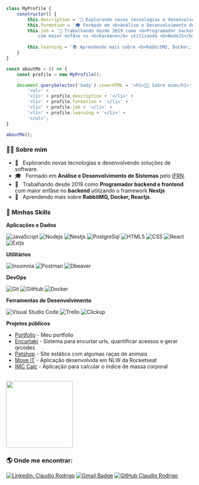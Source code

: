 
```javascript
class MyProfile {
    constructor() {
        this.description = '🤔 Explorando novas tecnologias e desenvolvendo soluções de software.';
        this.formation = '🎓 Formado em <b>Análise e Desenvolvimento de Sistemas</b> pelo IFRN';
        this.job = `💼 Trabalhando desde 2019 como <b>Programador backend e frontend</b>
            com maior enfâse no <b>backend</b> utilizando <b>NodeJS</b> e seus frameworks associados como <b>NestJS, Express, Fastify</b>`;
            
        this.learning = '📚 Aprendendo mais sobre <b>RabbitMQ, Docker, ReactJS., NextJS</b>'
    }
}

const aboutMe = () => {
    const profile = new MyProfile();

    document.querySelector('body').innerHTML = '<h1>👨‍💻 Sobre mim</h1>' +
        '<ul>' +
        '<li>' + profile.description + '</li>' +
        '<li>' + profile.formation + '</li>' +
        '<li>' + profile.job + '</li>' +
        '<li>' + profile.learning + '</li>' +
        '</ul>';
}

aboutMe();
```

<h3> 👨‍💻 Sobre mim </h3>

- 🤔 &nbsp; Explorando novas tecnologias e desenvolvendo soluções de software.
- 🎓 &nbsp; Formado em **Análise e Desenvolvimento de Sistemas** pelo <a href="https://portal.ifrn.edu.br/ensino/cursos/cursos-de-graduacao/tecnologia/tecnologia-em-analise-e-desenvolvimento-de-sistemas/view">IFRN</a>.
- 💼 &nbsp; Trabalhando desde 2019 como **Programador backend e frontend** com maior enfâse no **backend** utilizando o framework **Nestjs**
- 🌱 &nbsp; Aprendendo mais sobre **RabbitMQ, Docker, Reactjs**.

<h3> 🚀 Minhas Skills </h3>

**Aplicações e Dados**

  ![JavaScript](https://img.shields.io/badge/-JavaScript-333333?style=flat&logo=javascript)
  ![Nodejs](https://img.shields.io/badge/Node.js-333333?style=flat&logo=node.js)
  ![Nestjs](https://img.shields.io/badge/-Nestjs-333333?style=flat&logo=nestjs)
  ![PostgreSql](https://img.shields.io/badge/-PostgreSQL-333333?style=flat&logo=postgresql)
  ![HTML5](https://img.shields.io/badge/-HTML5-333333?style=flat&logo=HTML5)
  ![CSS](https://img.shields.io/badge/-CSS-333333?style=flat&logo=CSS3&logoColor=1572B6)
  ![React](https://img.shields.io/badge/-React-333333?style=flat&logo=react)
  ![Extjs](https://img.shields.io/badge/-Extjs-333333?style=flat&logo=extjs)
  
  
**Utilitários**

  ![Insomnia](https://img.shields.io/badge/-Insomnia-333333?style=flat&logo=insomnia)
  ![Postman](https://img.shields.io/badge/-Postman-333333?style=flat&logo=postman)
  ![Dbeaver](https://img.shields.io/badge/-Dbeaver-333333?style=flat&logo=dbeaver)

**DevOps**

  ![Git](https://img.shields.io/badge/-Git-333333?style=flat&logo=git)
  ![GitHub](https://img.shields.io/badge/-GitHub-333333?style=flat&logo=github)
  ![Docker](https://img.shields.io/badge/-Docker-333333?style=flat&logo=docker)

**Ferramentas de Desenvolvimento**

  ![Visual Studio Code](https://img.shields.io/badge/-Visual%20Studio%20Code-333333?style=flat&logo=visual-studio-code&logoColor=007ACC)
  ![Trello](https://img.shields.io/badge/-Trello-333333?style=flat&logo=trello&logoColor=007ACC)
  ![Clickup](https://img.shields.io/badge/-Clickup-333333?style=flat&logo=clickup&logoColor=007ACC)
  
 **Projetos públicos**
 
 - <a href="https://encurtaki.me/claudiozh">Portfolio</a> - Meu portfolio
 - <a href="https://encurtaki.me">Encurtaki</a> - Sistema para encurtar urls, quantificar acessos e gerar qrcodes 
 - <a href="https://petshop-nodets.herokuapp.com/">Petshop</a> - Site estático com algumas raças de animais  
 - <a href="https://moveit-claudiozh.vercel.app/">Move IT</a> - Aplicação desenvolvida em NLW da Rocketseat
 - <a href="https://react-calc-imc-claudiozh.vercel.app/">IMC Calc</a> - Aplicação para calcular o índice de massa corporal
<br/>

<a href="https://github.com/claudiozh">
  <img height="180em" src="https://github-readme-stats.vercel.app/api?username=claudiozh&theme=dracula&show_icons=true" />
</a>

<br/>

<h3> 🌎 Onde me encontrar: </h3> 

[![Linkedin: Claudio Rodrigo](https://img.shields.io/badge/-Claudio-blue?style=flat-square&logo=Linkedin&logoColor=white&link=https://www.linkedin.com/in/claudio-rodrigo-medeiros-515755127/)](https://www.linkedin.com/in/claudio-rodrigo-medeiros-515755127/)
[![Gmail Badge](https://img.shields.io/badge/-claudiorodrigozh@email.com-006bed?style=flat-square&logo=Gmail&logoColor=white&link=mailto:claudiorodrigozh@gmail.com)](mailto:claudiorodrigozh@gmail.com)
[![GitHub Claudio Rodrigo](https://img.shields.io/github/followers/VanessaSwerts?label=follow&style=social)](https://github.com/claudiozh)


